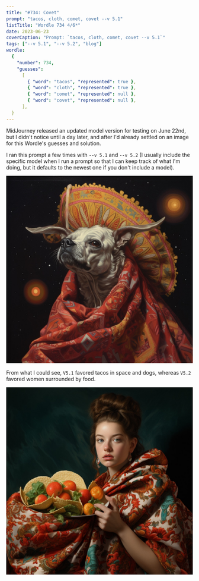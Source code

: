 ```yaml
---
title: "#734: Covet"
prompt: "tacos, cloth, comet, covet --v 5.1"
listTitle: "Wordle 734 4/6*"
date: 2023-06-23
coverCaption: "Prompt: `tacos, cloth, comet, covet --v 5.1`"
tags: ["--v 5.1", "--v 5.2", "blog"]
wordle:
  {
    "number": 734,
    "guesses":
      [
        { "word": "tacos", "represented": true },
        { "word": "cloth", "represented": true },
        { "word": "comet", "represented": null },
        { "word": "covet", "represented": null },
      ],
  }
---
```


MidJourney released an updated model version for testing on June 22nd, but I didn't notice until a day later, and after I'd already settled on an image for this Wordle's guesses and solution.

I ran this prompt a few times with `--v 5.1` and `--v 5.2` (I usually include the specific model when I run a prompt so that I can keep track of what I'm doing, but it defaults to the newest one if you don't include a model).

![A cute dog wrapped in a blanket, in space.](734-alt-1.jpg "Prompt: `tacos, cloth, comet, covet --v 5.1`")

From what I could see, `V5.1` favored tacos in space and dogs, whereas `V5.2` favored women surrounded by food.

![A woman wrapped in a blanket, with food.](734-alt-2.jpg "Prompt: `tacos, cloth, comet, covet --v 5.2`")
